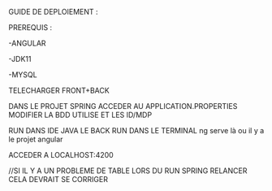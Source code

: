 GUIDE DE DEPLOIEMENT :

PREREQUIS :

-ANGULAR

-JDK11

-MYSQL 

TELECHARGER FRONT+BACK

DANS LE PROJET SPRING ACCEDER AU APPLICATION.PROPERTIES
MODIFIER LA BDD UTILISE ET LES ID/MDP

RUN DANS IDE JAVA LE BACK
RUN DANS LE TERMINAL ng serve là ou il y a le projet angular

ACCEDER A LOCALHOST:4200

//SI IL Y A UN PROBLEME DE TABLE LORS DU RUN SPRING RELANCER CELA DEVRAIT SE CORRIGER